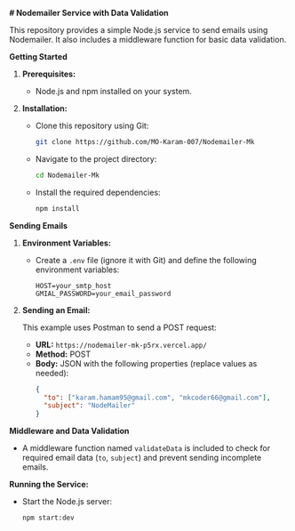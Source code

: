 **# Nodemailer Service with Data Validation**

This repository provides a simple Node.js service to send emails using Nodemailer. It also includes a middleware function for basic data validation.

**Getting Started**

1. **Prerequisites:**

   - Node.js and npm installed on your system.

2. **Installation:**

   - Clone this repository using Git:

     ```bash
     git clone https://github.com/MO-Karam-007/Nodemailer-Mk
     ```

   - Navigate to the project directory:

     ```bash
     cd Nodemailer-Mk
     ```

   - Install the required dependencies:
     ```bash
     npm install
     ```

**Sending Emails**

1. **Environment Variables:**

   - Create a `.env` file (ignore it with Git) and define the following environment variables:
     ```
     HOST=your_smtp_host
     GMIAL_PASSWORD=your_email_password
     ```

2. **Sending an Email:**

   This example uses Postman to send a POST request:

   - **URL:** `https://nodemailer-mk-p5rx.vercel.app/`
   - **Method:** POST
   - **Body:** JSON with the following properties (replace values as needed):
     ```json
     {
       "to": ["karam.hamam95@gmail.com", "mkcoder66@gmail.com"],
       "subject": "NodeMailer"
     }
     ```

**Middleware and Data Validation**

- A middleware function named `validateData` is included to check for required email data (`to`, `subject`) and prevent sending incomplete emails.

**Running the Service:**

- Start the Node.js server:

  ```bash
  npm start:dev
  ```
